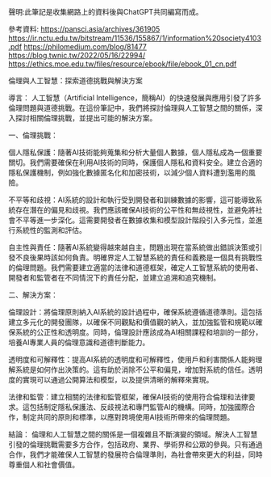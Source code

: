 聲明:此筆記是收集網路上的資料後與ChatGPT共同編寫而成。

參考資料:
https://pansci.asia/archives/361905
https://ir.nctu.edu.tw/bitstream/11536/155867/1/information%20society4103.pdf
https://philomedium.com/blog/81477
https://blog.twnic.tw/2022/05/16/22994/
https://ethics.moe.edu.tw/files/resource/ebook/file/ebook_01_cn.pdf

倫理與人工智慧：探索道德挑戰與解決方案

導言：
人工智慧（Artificial Intelligence，簡稱AI）的快速發展與應用引發了許多倫理問題與道德挑戰。在這份筆記中，我們將探討倫理與人工智慧之間的關係，深入探討相關倫理挑戰，並提出可能的解決方案。

一、倫理挑戰：

個人隱私保護：隨著AI技術能夠蒐集和分析大量個人數據，個人隱私成為一個重要關切。我們需要確保在利用AI技術的同時，保護個人隱私和資料安全。建立合適的隱私保護機制，例如強化數據匿名化和加密技術，以減少個人資料遭到濫用的風險。

不平等和歧視：AI系統的設計和執行受到開發者和訓練數據的影響，這可能導致系統存在潛在的偏見和歧視。我們應該確保AI技術的公平性和無歧視性，並避免將社會不平等進一步深化。這需要開發者在數據收集和模型設計階段引入多元性，並進行系統性的監測和評估。

自主性與責任：隨著AI系統變得越來越自主，問題出現在當系統做出錯誤決策或引發不良後果時該如何負責。明確界定人工智慧系統的責任和義務是一個具有挑戰性的倫理問題。我們需要建立適當的法律和道德框架，確定人工智慧系統的使用者、開發者和監管者在不同情況下的責任分配，並建立追溯和追究機制。

二、解決方案：

倫理設計：將倫理原則納入AI系統的設計過程中，確保系統遵循道德準則。這包括建立多元化的開發團隊，以確保不同觀點和價值觀的納入，並加強監管和規範以確保系統的公正性和透明度。同時，倫理設計應該成為AI相關課程和培訓的一部分，培養AI專業人員的倫理意識和道德判斷能力。

透明度和可解釋性：提高AI系統的透明度和可解釋性，使用戶和利害關係人能夠理解系統是如何作出決策的。這有助於消除不公平和偏見，增加對系統的信任。透明度的實現可以通過公開算法和模型，以及提供清晰的解釋來實現。

法律和監管：建立相關的法律和監管框架，確保AI技術的使用符合倫理和法律要求。這包括制定隱私保護法、反歧視法和專門監管AI的機構。同時，加強國際合作，制定共同的原則和標準，以應對跨境使用AI技術所帶來的倫理問題。

結論：
倫理和人工智慧之間的關係是一個複雜且不斷演變的領域。解決人工智慧引發的倫理挑戰需要多方合作，包括政府、業界、學術界和公眾的參與。只有通過合作，我們才能確保人工智慧的發展符合倫理準則，為社會帶來更大的利益，同時尊重個人和社會價值。